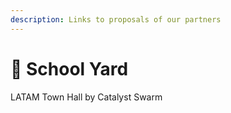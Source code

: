 ```yaml
---
description: Links to proposals of our partners
---
```


# 🌴 School Yard

LATAM Town Hall by Catalyst Swarm

##
